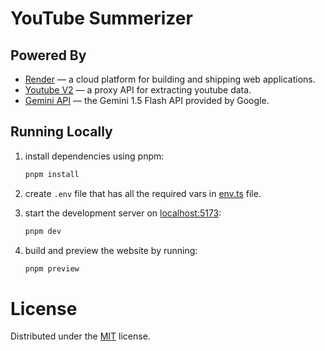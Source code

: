 # YouTube Summerizer

## Powered By

- [Render](https://render.com/) &horbar; a cloud platform for building and shipping web applications.
- [Youtube V2](https://rapidapi.com/omarmhaimdat/api/youtube-v2) &horbar; a proxy API for extracting youtube data.
- [Gemini API](https://ai.google.dev/gemini-api) &horbar; the Gemini 1.5 Flash API provided by Google.

## Running Locally

1. install dependencies using pnpm:

   ```sh
   pnpm install
   ```

2. create `.env` file that has all the required vars in [env.ts](https://github.com/malkiii/youtube-summerizer/blob/main/env.ts#L5) file.

3. start the development server on [localhost:5173](http://localhost:5173):

   ```sh
   pnpm dev
   ```

4. build and preview the website by running:

   ```sh
   pnpm preview
   ```

# License

Distributed under the [MIT](https://github.com/malkiii/youtube-summerizer/blob/main/LICENSE) license.
